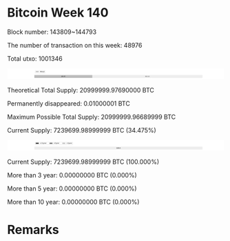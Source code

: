 # Bitcoin Week 140

Block number: 143809~144793

The number of transaction on this week: 48976

Total utxo: 1001346

![](../images/mined_week140.png)

Theoretical Total Supply: 20999999.97690000 BTC

Permanently disappeared: 0.01000001 BTC

Maximum Possible Total Supply: 20999999.96689999 BTC

Current Supply: 7239699.98999999 BTC (34.475%)

![](../images/year_week140.png)


Current Supply: 7239699.98999999 BTC (100.000%)

More than 3 year: 0.00000000 BTC (0.000%)

More than 5 year: 0.00000000 BTC (0.000%)

More than 10 year: 0.00000000 BTC (0.000%)

# Remarks

